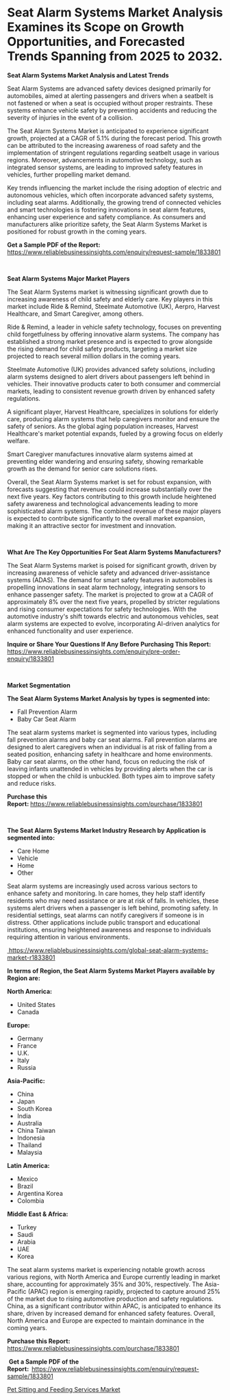 <p><h1>Seat Alarm Systems Market Analysis Examines its Scope on Growth Opportunities, and Forecasted Trends Spanning from 2025 to 2032.</h1></p><p><strong>Seat Alarm Systems Market Analysis and Latest Trends</strong></p>
<p><p>Seat Alarm Systems are advanced safety devices designed primarily for automobiles, aimed at alerting passengers and drivers when a seatbelt is not fastened or when a seat is occupied without proper restraints. These systems enhance vehicle safety by preventing accidents and reducing the severity of injuries in the event of a collision.</p><p>The Seat Alarm Systems Market is anticipated to experience significant growth, projected at a CAGR of 5.1% during the forecast period. This growth can be attributed to the increasing awareness of road safety and the implementation of stringent regulations regarding seatbelt usage in various regions. Moreover, advancements in automotive technology, such as integrated sensor systems, are leading to improved safety features in vehicles, further propelling market demand.</p><p>Key trends influencing the market include the rising adoption of electric and autonomous vehicles, which often incorporate advanced safety systems, including seat alarms. Additionally, the growing trend of connected vehicles and smart technologies is fostering innovations in seat alarm features, enhancing user experience and safety compliance. As consumers and manufacturers alike prioritize safety, the Seat Alarm Systems Market is positioned for robust growth in the coming years.</p></p>
<p><strong>Get a Sample PDF of the Report:&nbsp;</strong> <a href="https://www.reliablebusinessinsights.com/enquiry/request-sample/1833801?utm_campaign=63&utm_medium=2&utm_source=Github&utm_content=ia&utm_term=01012025&utm_id=seat-alarm-systems">https://www.reliablebusinessinsights.com/enquiry/request-sample/1833801</a></p>
<p>&nbsp;</p>
<p><strong>Seat Alarm Systems Major Market Players</strong></p>
<p><p>The Seat Alarm Systems market is witnessing significant growth due to increasing awareness of child safety and elderly care. Key players in this market include Ride & Remind, Steelmate Automotive (UK), Aerpro, Harvest Healthcare, and Smart Caregiver, among others. </p><p>Ride & Remind, a leader in vehicle safety technology, focuses on preventing child forgetfulness by offering innovative alarm systems. The company has established a strong market presence and is expected to grow alongside the rising demand for child safety products, targeting a market size projected to reach several million dollars in the coming years.</p><p>Steelmate Automotive (UK) provides advanced safety solutions, including alarm systems designed to alert drivers about passengers left behind in vehicles. Their innovative products cater to both consumer and commercial markets, leading to consistent revenue growth driven by enhanced safety regulations.</p><p>A significant player, Harvest Healthcare, specializes in solutions for elderly care, producing alarm systems that help caregivers monitor and ensure the safety of seniors. As the global aging population increases, Harvest Healthcare's market potential expands, fueled by a growing focus on elderly welfare.</p><p>Smart Caregiver manufactures innovative alarm systems aimed at preventing elder wandering and ensuring safety, showing remarkable growth as the demand for senior care solutions rises. </p><p>Overall, the Seat Alarm Systems market is set for robust expansion, with forecasts suggesting that revenues could increase substantially over the next five years. Key factors contributing to this growth include heightened safety awareness and technological advancements leading to more sophisticated alarm systems. The combined revenue of these major players is expected to contribute significantly to the overall market expansion, making it an attractive sector for investment and innovation.</p></p>
<p>&nbsp;</p>
<p><strong>What Are The Key Opportunities For Seat Alarm Systems Manufacturers?</strong></p>
<p><p>The Seat Alarm Systems market is poised for significant growth, driven by increasing awareness of vehicle safety and advanced driver-assistance systems (ADAS). The demand for smart safety features in automobiles is propelling innovations in seat alarm technology, integrating sensors to enhance passenger safety. The market is projected to grow at a CAGR of approximately 8% over the next five years, propelled by stricter regulations and rising consumer expectations for safety technologies. With the automotive industry's shift towards electric and autonomous vehicles, seat alarm systems are expected to evolve, incorporating AI-driven analytics for enhanced functionality and user experience.</p></p>
<p><strong>Inquire or Share Your Questions If Any Before Purchasing This Report:</strong> <a href="https://www.reliablebusinessinsights.com/enquiry/pre-order-enquiry/1833801?utm_campaign=63&utm_medium=2&utm_source=Github&utm_content=ia&utm_term=01012025&utm_id=seat-alarm-systems">https://www.reliablebusinessinsights.com/enquiry/pre-order-enquiry/1833801</a></p>
<p>&nbsp;</p>
<p><strong>Market Segmentation</strong></p>
<p><strong>The Seat Alarm Systems Market Analysis by types is segmented into:</strong></p>
<p><ul><li>Fall Prevention Alarm</li><li>Baby Car Seat Alarm</li></ul></p>
<p><p>The seat alarm systems market is segmented into various types, including fall prevention alarms and baby car seat alarms. Fall prevention alarms are designed to alert caregivers when an individual is at risk of falling from a seated position, enhancing safety in healthcare and home environments. Baby car seat alarms, on the other hand, focus on reducing the risk of leaving infants unattended in vehicles by providing alerts when the car is stopped or when the child is unbuckled. Both types aim to improve safety and reduce risks.</p></p>
<p><strong>Purchase this Report:&nbsp;</strong><a href="https://www.reliablebusinessinsights.com/purchase/1833801?utm_campaign=63&utm_medium=2&utm_source=Github&utm_content=ia&utm_term=01012025&utm_id=seat-alarm-systems">https://www.reliablebusinessinsights.com/purchase/1833801</a></p>
<p>&nbsp;</p>
<p><strong>The Seat Alarm Systems Market Industry Research by Application is segmented into:</strong></p>
<p><ul><li>Care Home</li><li>Vehicle</li><li>Home</li><li>Other</li></ul></p>
<p><p>Seat alarm systems are increasingly used across various sectors to enhance safety and monitoring. In care homes, they help staff identify residents who may need assistance or are at risk of falls. In vehicles, these systems alert drivers when a passenger is left behind, promoting safety. In residential settings, seat alarms can notify caregivers if someone is in distress. Other applications include public transport and educational institutions, ensuring heightened awareness and response to individuals requiring attention in various environments.</p></p>
<p><a href="https://www.reliablebusinessinsights.com/global-seat-alarm-systems-market-r1833801?utm_campaign=63&utm_medium=2&utm_source=Github&utm_content=ia&utm_term=01012025&utm_id=seat-alarm-systems">&nbsp;https://www.reliablebusinessinsights.com/global-seat-alarm-systems-market-r1833801</a></p>
<p><strong>In terms of Region, the Seat Alarm Systems Market Players available by Region are:</strong></p>
<p>
    <p> <strong> North America: </strong>
        <ul>
            <li>United States</li>
            <li>Canada</li>
        </ul>
        </p> 
    <p> <strong> Europe: </strong>
        <ul>
            <li>Germany</li>
            <li>France</li>
            <li>U.K.</li>
            <li>Italy</li>
            <li>Russia</li>
        </ul>
        </p> 
    <p> <strong> Asia-Pacific: </strong>
        <ul>
            <li>China</li>
            <li>Japan</li>
            <li>South Korea</li>
            <li>India</li>
            <li>Australia</li>
            <li>China Taiwan</li>
            <li>Indonesia</li>
            <li>Thailand</li>
            <li>Malaysia</li>
        </ul>
        </p> 
    <p> <strong> Latin America: </strong>
        <ul>
            <li>Mexico</li>
            <li>Brazil</li>
            <li>Argentina Korea</li>
            <li>Colombia</li>
        </ul>
        </p> 
    <p> <strong> Middle East & Africa: </strong>
        <ul>
            <li>Turkey</li>
            <li>Saudi</li>
            <li>Arabia</li>
            <li>UAE</li>
            <li>Korea</li>
        </ul>
    </p>
    </p>
<p><p>The seat alarm systems market is experiencing notable growth across various regions, with North America and Europe currently leading in market share, accounting for approximately 35% and 30%, respectively. The Asia-Pacific (APAC) region is emerging rapidly, projected to capture around 25% of the market due to rising automotive production and safety regulations. China, as a significant contributor within APAC, is anticipated to enhance its share, driven by increased demand for enhanced safety features. Overall, North America and Europe are expected to maintain dominance in the coming years.</p></p>
<p><strong>Purchase this Report: </strong><a href="https://www.reliablebusinessinsights.com/purchase/1833801?utm_campaign=63&utm_medium=2&utm_source=Github&utm_content=ia&utm_term=01012025&utm_id=seat-alarm-systems">https://www.reliablebusinessinsights.com/purchase/1833801</a></p>
<p>&nbsp;<strong>Get a Sample PDF of the Report:&nbsp;&nbsp;</strong><a href="https://www.reliablebusinessinsights.com/enquiry/request-sample/1833801?utm_campaign=63&utm_medium=2&utm_source=Github&utm_content=ia&utm_term=01012025&utm_id=seat-alarm-systems">https://www.reliablebusinessinsights.com/enquiry/request-sample/1833801</a></p>
<p><strong></strong></p>
<p><p><a href="https://github.com/barnickclara79/Market-Research-Report-List-1/blob/main/pet-sitting-and-feeding-services-market.md?utm_campaign=63&utm_medium=2&utm_source=Github&utm_content=ia&utm_term=01012025&utm_id=seat-alarm-systems">Pet Sitting and Feeding Services Market</a></p></p>